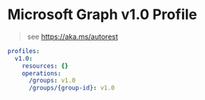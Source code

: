 # Microsoft Graph v1.0 Profile

> see https://aka.ms/autorest

``` yaml
profiles:
  v1.0:
    resources: {}
    operations:
      /groups: v1.0
      /groups/{group-id}: v1.0

```
